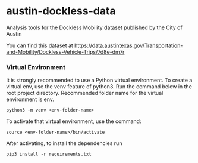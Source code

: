 # austin-dockless-data
Analysis tools for the Dockless Mobility dataset published by the City of Austin

You can find this dataset at https://data.austintexas.gov/Transportation-and-Mobility/Dockless-Vehicle-Trips/7d8e-dm7r


### Virtual Environment
It is strongly recommended to use a Python virtual environment. To create a virtual env, use the venv feature of python3. Run the command below in the root project directory. Recommended folder name for the virtual environment is env.
```
python3 -m venv <env-folder-name>
```


To activate that virtual environment, use the command:
```
source <env-folder-name>/bin/activate
```

After activating, to install the dependencies run
```
pip3 install -r requirements.txt
```